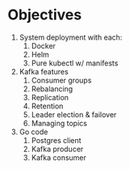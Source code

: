 # Objectives
1. System deployment with each:
    1. Docker    
    1. Helm
    1. Pure kubectl w/ manifests
1. Kafka features
    1. Consumer groups
    1. Rebalancing
    1. Replication
    1. Retention
    1. Leader election & failover
    1. Managing topics
1. Go code
   1. Postgres client
   1. Kafka producer
   1. Kafka consumer